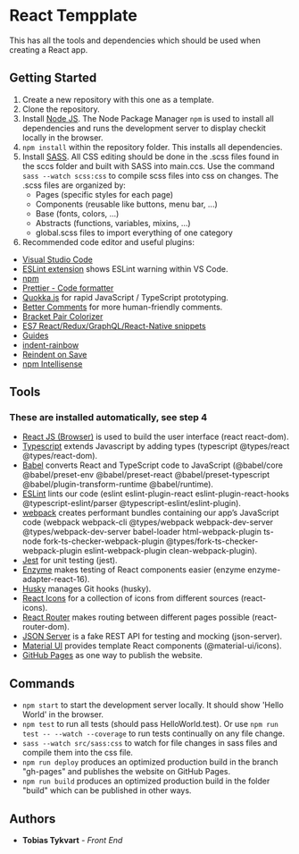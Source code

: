 # React Tempplate

This has all the tools and dependencies which should be used when creating a React app.

## Getting Started

1. Create a new repository with this one as a template.
2. Clone the repository.
3. Install [Node JS](https://nodejs.org/en/about/). The Node Package Manager ```npm``` is used to install all dependencies and runs the development server to display checkit locally in the browser.
4. ```npm install``` within the repository folder. This installs all dependencies.
5. Install [SASS](https://sass-lang.com/). All CSS editing should be done in the .scss files found in the sccs folder and built with SASS into main.ccs. Use the command ``sass --watch scss:css`` to compile scss files into css on changes. The .scss files are organized by:
    - Pages (specific styles for each page)
    - Components (reusable like buttons, menu bar, ...)
    - Base (fonts, colors, ...)
    - Abstracts (functions, variables, mixins, ...)
    - global.scss files to import everything of one category
6. Recommended code editor and useful plugins:
  - [Visual Studio Code](https://code.visualstudio.com/)
  - [ESLint extension](https://marketplace.visualstudio.com/items?itemName=dbaeumer.vscode-eslint) shows ESLint warning within VS Code.
  - [npm](https://marketplace.visualstudio.com/items?itemName=eg2.vscode-npm-script)
  - [Prettier - Code formatter](https://marketplace.visualstudio.com/items?itemName=esbenp.prettier-vscode)
  - [Quokka.js](https://marketplace.visualstudio.com/items?itemName=WallabyJs.quokka-vscode) for rapid JavaScript / TypeScript prototyping.
  - [Better Comments](https://marketplace.visualstudio.com/items?itemName=aaron-bond.better-comments) for more human-friendly comments.
  - [Bracket Pair Colorizer](https://marketplace.visualstudio.com/items?itemName=CoenraadS.bracket-pair-colorizer)
  - [ES7 React/Redux/GraphQL/React-Native snippets](https://marketplace.visualstudio.com/items?itemName=dsznajder.es7-react-js-snippets)
  - [Guides](https://marketplace.visualstudio.com/items?itemName=spywhere.guides)
  - [indent-rainbow](https://marketplace.visualstudio.com/items?itemName=oderwat.indent-rainbow)
  - [Reindent on Save](https://marketplace.visualstudio.com/items?itemName=adadevelopersacademy.reindent-on-save)
  - [npm Intellisense](https://marketplace.visualstudio.com/items?itemName=christian-kohler.npm-intellisense])

## Tools
### These are installed automatically, see step 4

- [React JS (Browser)](https://reactjs.org) is used to build the user interface (react react-dom).
- [Typescript](https://www.typescriptlang.org) extends Javascript by adding types (typescript @types/react @types/react-dom).
- [Babel](https://babeljs.io/) converts React and TypeScript code to JavaScript (@babel/core @babel/preset-env @babel/preset-react @babel/preset-typescript @babel/plugin-transform-runtime @babel/runtime).
- [ESLint](https://eslint.org/) lints our code (eslint eslint-plugin-react eslint-plugin-react-hooks @typescript-eslint/parser @typescript-eslint/eslint-plugin).
- [webpack](https://webpack.js.org) creates performant bundles containing our app’s JavaScript code (webpack webpack-cli @types/webpack webpack-dev-server @types/webpack-dev-server babel-loader html-webpack-plugin ts-node fork-ts-checker-webpack-plugin @types/fork-ts-checker-webpack-plugin eslint-webpack-plugin clean-webpack-plugin).
- [Jest](https://jestjs.io/) for unit testing (jest).
- [Enzyme](https://enzymejs.github.io/enzyme/) makes testing of React components easier (enzyme enzyme-adapter-react-16).
- [Husky](https://typicode.github.io/husky/#/) manages Git hooks (husky).
- [React Icons](https://react-icons.github.io/react-icons) for a collection of icons from different sources (react-icons).
- [React Router](https://reactrouter.com/web/guides/quick-start) makes routing between different pages possible (react-router-dom).
- [JSON Server](https://github.com/typicode/json-server#getting-started) is a fake REST API for testing and mocking (json-server).
- [Material UI](https://material-ui.com/) provides template React components (@material-ui/icons).
- [GitHub Pages](https://pages.github.com/) as one way to publish the website.

## Commands

- ```npm start``` to start the development server locally. It should show 'Hello World' in the browser.
- ```npm test``` to run all tests (should pass HelloWorld.test). Or use ```npm run test -- --watch --coverage``` to run tests continually on any file change.
- ```sass --watch src/sass:css``` to watch for file changes in sass files and compile them into the css file.
- ```npm run deploy``` produces an optimized production build in the branch "gh-pages" and publishes the website on GitHub Pages.
- ```npm run build``` produces an optimized production build in the folder "build" which can be published in other ways.

## Authors

-   **Tobias Tykvart** - _Front End_

